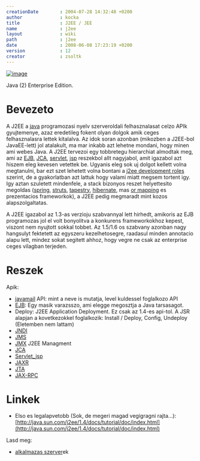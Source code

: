 ```yaml
---
creationDate        : 2004-07-28 14:32:48 +0200 
author              : kocka 
title               : J2EE / JEE 
name                : j2ee 
layout              : wiki 
path                : j2ee 
date                : 2008-06-08 17:23:19 +0200 
version             : 12 
creator             : zsoltk 
---
```

[![image](http://hackers.forgeahead.hu/space/SnipSnap/config/j2ee_jdk_button_classic_red.gif)](http://java.sun.com/j2ee/download.html)

Java (2) Enterprise Edition.

# Bevezeto

A J2EE a [java](java.html) programozasi nyelv szerveroldali felhasznalasat celzo APIk gyujtemenye, azaz eredetileg fokent olyan dolgok amik ceges felhasznalasra lettek kitalalva. Az idok soran azonban (mikozben a J2EE-bol JavaEE-lett) jol atalakult, ma mar inkabb azt lehetne mondani, hogy minen ami webes Java. A J2EE tervezoi egy tobbretegu hierarchiat almodtak meg, ami az [EJB](EJB.html), [JCA](JCA.html), [servlet](servlet.html), [jsp](JSP.html) reszekbol allt nagyjabol, amit igazabol azt hiszem eleg kevesen vetettek be. Ugyanis eleg sok uj dolgot kellett volna megtanulni, bar ezt szet lehetett volna bontani a [j2ee development roles](j2ee%20development%20roles.html) szerint, de a gyakorlatban azt lattuk hogy valami miatt megsem tortent igy. Igy aztan szuletett mindenfele, a stack bizonyos reszet helyettesito megoldas ([spring](spring.html), [struts](struts.html), [tapestry](tapestry.html), [hibernate](Hibernate.html), mas [or mapping](OR%20Mapping.html) es prezentacios frameworkok), a J2EE pedig megmaradt mint kozos alapszolgaltatas.

A J2EE igazabol az 1.3-as verzioju szabvannyal lett hirhedt, amikoris az EJB programozas jol el volt bonyolitva a konkurens frameworkokhoz kepest, viszont nem nyujtott sokkal tobbet. Az 1.5/1.6 os szabvany azonban nagy hangsulyt fektetett az egyszeru kezelhetosegre, raadasul minden annotacio alapu lett, mindez sokat segitett ahhoz, hogy vegre ne csak az enterprise ceges vilagban terjeden.

# Reszek

Apik:

*   [javamail](Missing.html) API: mint a neve is mutatja, level kuldessel foglalkozo API
*   [EJB](EJB.html): Egy masik varazsszo, ami elegge megosztja a Java tarsasagot.
*   Deploy: J2EE Application Deployment. Ez csak az 1.4-es api-tol. A JSR alapjan a kovetkezokkel foglalkozik: Install / Deploy, Config, Undeploy (Eletemben nem lattam)
*   [JNDI](JNDI.html)
*   [JMS](JMS.html)
*   [JMX](JMX.html) J2EE Managment
*   [JCA](JCA.html)
*   [Servlet_jsp](servlet_jsp.html)
*   [JAXR](JAXR.html)
*   [JTA](JTA.html)
*   [JAX-RPC](JAX-RPC.html)

# Linkek

*   Elso es legalapvetobb (Sok, de megeri magad vegigragni rajta...): [http://java.sun.com/j2ee/1.4/docs/tutorial/doc/index.html](http://java.sun.com/j2ee/1.4/docs/tutorial/doc/index.html)

Lasd meg:

*   [alkalmazas szerver](Alkalmazas%20Szerver.html)ek


